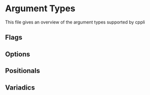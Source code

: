 # Argument Types
This file gives an overview of the argument types supported by cppli

## Flags
## Options
## Positionals
## Variadics


